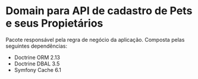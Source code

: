# Domain para API de cadastro de Pets e seus Propietários

Pacote responsável pela regra de negócio da aplicação. Composta pelas seguintes dependências:

- Doctrine ORM 2.13
- Doctrine DBAL 3.5
- Symfony Cache 6.1

